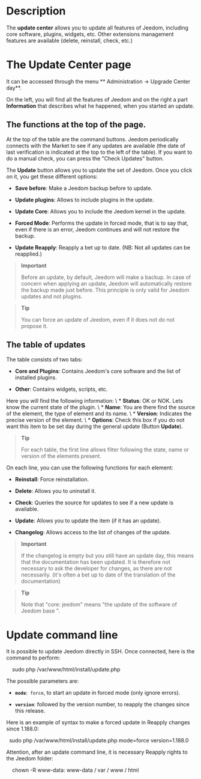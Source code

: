 Description
===========

The **update center** allows you to update all
features of Jeedom, including core software,
plugins, widgets, etc. Other extensions management features
are available (delete, reinstall, check, etc.)

The Update Center page
================================

It can be accessed through the menu ** Administration → Upgrade Center
day**.

On the left, you will find all the features of
Jeedom and on the right a part **Information** that describes what he
happened, when you started an update.

The functions at the top of the page.
---------------------------------

At the top of the table are the command buttons. Jeedom
periodically connects with the Market to see if any updates
are available (the date of last verification is indicated at the top
to the left of the table). If you want to do a manual check,
you can press the "Check Updates" button.

The **Update** button allows you to update the set of
Jeedom. Once you click on it, you get these different
options:

-   **Save before**: Make a Jeedom backup before
    to update.

-   **Update plugins**: Allows to include plugins in the
    update.

-   **Update Core**: Allows you to include the Jeedom kernel in
    the update.

-   **Forced Mode**: Performs the update in forced mode, that is to say
    that, even if there is an error, Jeedom continues and will not restore
    the backup.

-   **Update Reapply**: Reapply a bet
    up to date. (NB: Not all updates can be reapplied.)

> **Important**
>
> Before an update, by default, Jeedom will make a backup. In
> case of concern when applying an update, Jeedom will
> automatically restore the backup made just before. This principle
> is only valid for Jeedom updates and not plugins.

> **Tip**
>
> You can force an update of Jeedom, even if it does not
> do not propose it.

The table of updates
---------------------------

The table consists of two tabs:

-   **Core and Plugins**: Contains Jeedom's core software and the
    list of installed plugins.

-   **Other**: Contains widgets, scripts, etc.

Here you will find the following information: \ * **Status**: OK or NOK.
Lets know the current state of the plugin. \ * **Name**: You are there
find the source of the element, the type of element and its name. \ *
**Version**: Indicates the precise version of the element. \ * **Options**:
Check this box if you do not want this item to be set
day during the general update (Button **Update**).

> **Tip**
>
> For each table, the first line allows filter following
> the state, name or version of the elements present.

On each line, you can use the following functions for
each element:

-   **Reinstall**: Force reinstallation.

-   **Delete**: Allows you to uninstall it.

-   **Check**: Queries the source for updates to see if
    a new update is available.

-   **Update**: Allows you to update the item (if it has
    an update).

-   **Changelog**: Allows access to the list of changes of the
    update.

> **Important**
>
> If the changelog is empty but you still have an update
> day, this means that the documentation has been updated.
> It is therefore not necessary to ask the developer for
> changes, as there are not necessarily. (it's often a bet
> up to date of the translation of the documentation)

> **Tip**
>
> Note that "core: jeedom" means "the update of the software of
> Jeedom base ".

Update command line
================================

It is possible to update Jeedom directly in SSH.
Once connected, here is the command to perform:

    sudo php /var/www/html/install/update.php

The possible parameters are:

-   **`mode`**:` force`, to start an update in forced mode (only
    ignore errors).

-   **`version`**: followed by the version number, to reapply the
    changes since this release.

Here is an example of syntax to make a forced update in
Reapply changes since 1.188.0:

  sudo php /var/www/html/install/update.php mode=force version=1.188.0

Attention, after an update command line, it is necessary
Reapply rights to the Jeedom folder:

    chown -R www-data: www-data / var / www / html
